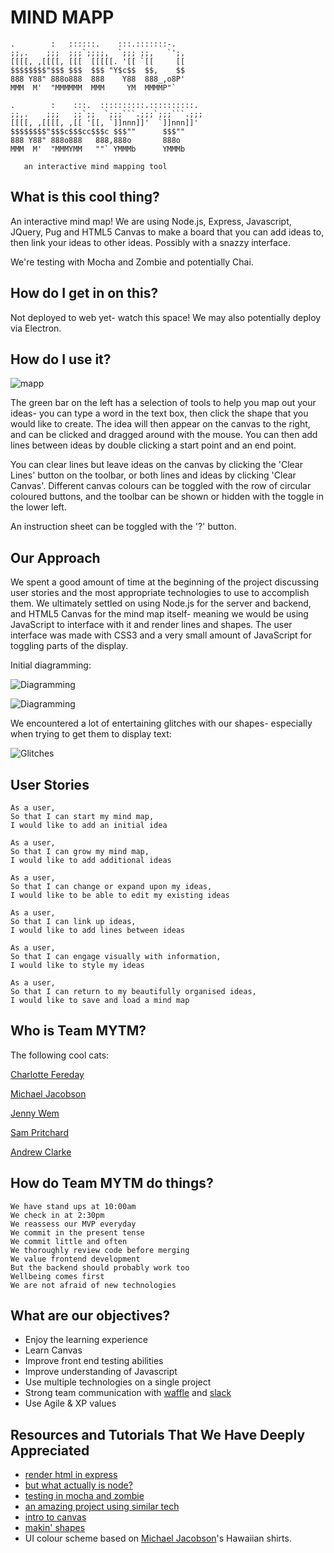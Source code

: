# MIND MAPP

```
.        :   ::::::.    :::.:::::::-.  
;;,.    ;;;  ;;;`;;;;,  `;;; ;;,   `';,
[[[[, ,[[[[, [[[  [[[[[. '[[ `[[     [[
$$$$$$$$"$$$ $$$  $$$ "Y$c$$  $$,    $$
888 Y88" 888o888  888    Y88  888_,o8P'
MMM  M'  "MMMMMM  MMM     YM  MMMMP"`

.        :    :::.  ::::::::::.::::::::::.
;;,.    ;;;   ;;`;;  `;;;```.;;;`;;;```.;;;
[[[[, ,[[[[, ,[[ '[[, `]]nnn]]'  `]]nnn]]'
$$$$$$$$"$$$c$$$cc$$$c $$$""      $$$""    
888 Y88" 888o888   888,888o       888o     
MMM  M'  "MMMYMM   ""` YMMMb      YMMMb   

   an interactive mind mapping tool
```

## What is this cool thing?

An interactive mind map! We are using Node.js, Express, Javascript, JQuery, Pug and HTML5 Canvas to make a board that you can add ideas to, then link your ideas to other ideas. Possibly with a snazzy interface.

We're testing with Mocha and Zombie and potentially Chai.

## How do I get in on this?

Not deployed to web yet- watch this space! We may also potentially deploy via Electron.

## How do I use it?

![mapp](https://github.com/charlottebrf/mytm/blob/lovely-readme/images/mindmapp.png)

The green bar on the left has a selection of tools to help you map out your ideas- you can type a word in the text box, then click the shape that you would like to create. The idea will then appear on the canvas to the right, and can be clicked and dragged around with the mouse. You can then add lines between ideas by double clicking a start point and an end point.

You can clear lines but leave ideas on the canvas by clicking the 'Clear Lines' button on the toolbar, or both lines and ideas by clicking 'Clear Canvas'. Different canvas colours can be toggled with the row of circular coloured buttons, and the toolbar can be shown or hidden with the toggle in the lower left.

An instruction sheet can be toggled with the '?' button.

## Our Approach

We spent a good amount of time at the beginning of the project discussing user stories and the most appropriate technologies to use to accomplish them. We ultimately settled on using Node.js for the server and backend, and HTML5 Canvas for the mind map itself- meaning we would be using JavaScript to interface with it and render lines and shapes. The user interface was made with CSS3 and a very small amount of JavaScript for toggling parts of the display.


Initial diagramming:


![Diagramming](https://github.com/charlottebrf/mytm/blob/lovely-readme/images/diagramming.jpg)


![Diagramming](https://github.com/charlottebrf/mytm/blob/lovely-readme/images/diagramming2.jpg)


We encountered a lot of entertaining glitches with our shapes- especially when trying to get them to display text:


![Glitches](https://github.com/charlottebrf/mytm/blob/lovely-readme/images/glitches1.png)


## User Stories

```
As a user,
So that I can start my mind map,
I would like to add an initial idea
```

```
As a user,
So that I can grow my mind map,
I would like to add additional ideas
```

```
As a user,
So that I can change or expand upon my ideas,
I would like to be able to edit my existing ideas
```

```
As a user,
So that I can link up ideas,
I would like to add lines between ideas
```

```
As a user,
So that I can engage visually with information,
I would like to style my ideas
```

```
As a user,
So that I can return to my beautifully organised ideas,
I would like to save and load a mind map
```

## Who is Team MYTM?

The following cool cats:

[Charlotte Fereday](https://github.com/charlottebrf)

[Michael Jacobson](https://github.com/michaelbjacobson)

[Jenny Wem](https://github.com/wemmm)

[Sam Pritchard](https://github.com/sampritchard)

[Andrew Clarke](https://github.com/Dino892)

## How do Team MYTM do things?
```
We have stand ups at 10:00am
We check in at 2:30pm
We reassess our MVP everyday
We commit in the present tense
We commit little and often
We thoroughly review code before merging
We value frontend development
But the backend should probably work too
Wellbeing comes first
We are not afraid of new technologies
```

## What are our objectives?

- Enjoy the learning experience
- Learn Canvas
- Improve front end testing abilities
- Improve understanding of Javascript
- Use multiple technologies on a single project
- Strong team communication with [waffle](https://waffle.io/charlottebrf/mytm) and [slack](https://slack.com/)
- Use Agile & XP values


## Resources and Tutorials That We Have Deeply Appreciated

- [render html in express](https://codeforgeek.com/2015/01/render-html-file-expressjs/)
- [but what actually is node?](https://github.com/node-girls/what-is-node)
- [testing in mocha and zombie](http://www.redotheweb.com/2013/01/15/functional-testing-for-nodejs-using-mocha-and-zombie-js.html)
- [an amazing project using similar tech](https://github.com/ilarne/team-whiteboard)
- [intro to canvas](https://www.w3schools.com/graphics/canvas_intro.asp)
- [makin' shapes](https://github.com/simonsarris/Canvas-tutorials/blob/master/shapes.js)
- UI colour scheme based on [Michael Jacobson](https://github.com/michaelbjacobson)'s Hawaiian shirts.
